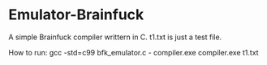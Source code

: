 # Emulator-Brainfuck
A simple Brainfuck compiler writtern in C. 
t1.txt is just a test file.

How to run:
	gcc -std=c99 bfk_emulator.c - compiler.exe
	compiler.exe t1.txt
	